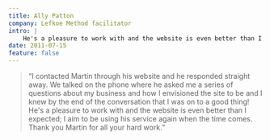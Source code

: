 ```yaml
---
title: Ally Patton
company: Lefkoe Method facilitator
intro: |
    He's a pleasure to work with and the website is even better than I expected … Thank you Martin for all your hard work.
date: 2011-07-15
feature: false
---
```


> “I contacted Martin through his website and he responded straight away. We talked on the phone where he asked me a series of questions about my business and how I envisioned the site to be and I knew by the end of the conversation that I was on to a good thing! He's a pleasure to work with and the website is even better than I expected; I aim to be using his service again when the time comes. Thank you Martin for all your hard work.”
